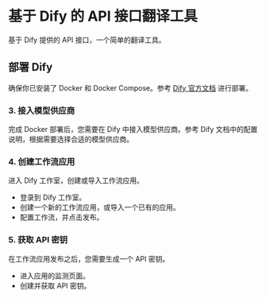 # 基于 Dify 的 API 接口翻译工具

基于 Dify 提供的 API 接口，一个简单的翻译工具。

## 部署 Dify

确保你已安装了 Docker 和 Docker Compose。参考 [Dify 官方文档](https://docs.dify.ai/zh-hans/getting-started/install-self-hosted/docker-compose) 进行部署。

### 3. 接入模型供应商

完成 Docker 部署后，您需要在 Dify 中接入模型供应商。参考 Dify 文档中的配置说明，根据需要选择合适的模型供应商。

### 4. 创建工作流应用

进入 Dify 工作室，创建或导入工作流应用。

- 登录到 Dify 工作室。
- 创建一个新的工作流应用，或导入一个已有的应用。
- 配置工作流，并点击发布。

### 5. 获取 API 密钥

在工作流应用发布之后，您需要生成一个 API 密钥。

- 进入应用的监测页面。
- 创建并获取 API 密钥。
